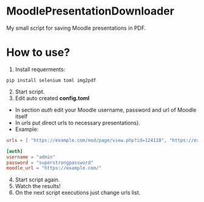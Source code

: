 # MoodlePresentationDownloader

My small script for saving Moodle presentations in PDF.

# How to use?
1. Install requerments:
```
pip install selenium toml img2pdf
```
2. Start script.
3. Edit auto created **config.toml**
  * In section *auth* edit your Moodle username, password and url of Moodle itself
  * In *urls* put direct urls to necessary presentations).
  * Example:
```toml
urls = [ "https://example.com/mod/page/view.php?id=124118", "https://example.com/mod/page/view.php?id=124119", "https://example.com/mod/page/view.php?id=124120",]

[auth]
username = "admin"
password = "superstrongpassword"
moodle_url = "https://example.com/"

```
4. Start script again.
5. Watch the results!
6. On the next script executions just change urls list.
